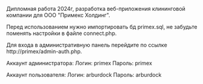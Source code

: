 Дипломная работа 2024г, разработка веб-приложения клининговой компании для ООО "Примекс Холдинг".

Перед использованием нужно импортировать бд primex.sql, не забудьте поменять настройки в файле connect.php.

Для входа в административную панель перейдите по ссылке http://primex/admin-auth.php.

Аккаунт администратора: Логин: primex Пароль: primex

Аккаунт пользователя: Логин: arburdock Пароль: arburdock
